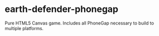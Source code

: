 # earth-defender-phonegap
Pure HTML5 Canvas game. Includes all PhoneGap necessary to build to multiple platforms.
